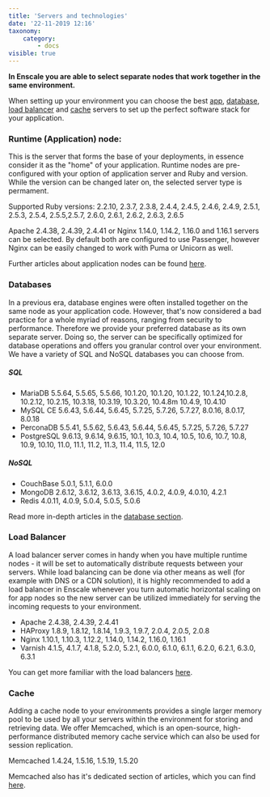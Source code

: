 ```yaml
---
title: 'Servers and technologies'
date: '22-11-2019 12:16'
taxonomy:
    category:
        - docs
visible: true
---
```


**In Enscale you are able to select separate nodes that work together in the same environment.**

When setting up your environment you can choose the best [app](/getting-started/servers-and-technologies#runtime-application-node), [database](/getting-started/servers-and-technologies#databases), [load balancer](/getting-started/servers-and-technologies#load-balancer) and [cache](/getting-started/servers-and-technologies#cache) servers to set up the perfect software stack for your application.

### Runtime (Application) node:

This is the server that forms the base of your deployments, in essence consider it as the "home" of your application. Runtime nodes are pre-configured with your option of application server and Ruby and version. While the version can be changed later on, the selected server type is permament.

Supported Ruby versions: 2.2.10, 2.3.7, 2.3.8, 2.4.4, 2.4.5, 2.4.6, 2.4.9, 2.5.1, 2.5.3, 2.5.4, 2.5.5,2.5.7, 2.6.0, 2.6.1, 2.6.2, 2.6.3, 2.6.5

Apache 2.4.38, 2.4.39, 2.4.41 or Nginx 1.14.0, 1.14.2, 1.16.0 and 1.16.1 servers can be selected. By default both are configured to use Passenger, however Nginx can be easily changed to work with Puma or Unicorn as well.

Further articles about application nodes can be found [here](https://enscale.com/docs/10/app).

### Databases

In a previous era, database engines were often installed together on the same node as your application code. However, that's now considered a bad practice for a whole myriad of reasons, ranging from security to performance. Therefore we provide your preferred database as its own separate server. Doing so, the server can be specifically optimized for database operations and offers you granular control over your environment. We have a variety of SQL and NoSQL databases you can choose from.

##### SQL
* MariaDB 5.5.64, 5.5.65, 5.5.66, 10.1.20, 10.1.20, 10.1.22, 10.1.24,10.2.8, 10.2.12, 10.2.15, 10.3.18, 10.3.19, 10.3.20, 10.4.8m 10.4.9, 10.4.10 
* MySQL CE  5.6.43, 5.6.44, 5.6.45, 5.7.25, 5.7.26, 5.7.27, 8.0.16, 8.0.17, 8.0.18
* PerconaDB 5.5.41, 5.5.62, 5.6.43, 5.6.44, 5.6.45, 5.7.25, 5.7.26, 5.7.27
* PostgreSQL  9.6.13, 9.6.14, 9.6.15, 10.1, 10.3, 10.4, 10.5, 10.6, 10.7, 10.8, 10.9, 10.10, 11.0, 11.1, 11.2, 11.3, 11.4, 11.5, 12.0

##### NoSQL 
* CouchBase 5.0.1, 5.1.1, 6.0.0 
* MongoDB 2.6.12, 3.6.12, 3.6.13, 3.6.15, 4.0.2, 4.0.9, 4.0.10, 4.2.1
* Redis 4.0.11, 4.0.9, 5.0.4, 5.0.5, 5.0.6

Read more in-depth articles in the [database section](https://enscale.com/docs/10/database-nodes).

###  Load Balancer

A load balancer server comes in handy when you have multiple runtime nodes - it will be set to automatically distribute requests between your servers. While load balancing can be done via other means as well (for example with DNS or a CDN solution), it is highly recommended to add a load balancer in Enscale whenever you turn automatic horizontal scaling on for app nodes so the new server can be utilized immediately for serving the incoming requests to your environment.

* Apache 2.4.38, 2.4.39, 2.4.41
* HAProxy 1.8.9, 1.8.12, 1.8.14, 1.9.3, 1.9.7, 2.0.4, 2.0.5, 2.0.8
* Nginx 1.10.1, 1.10.3, 1.12.2, 1.14.0, 1.14.2, 1.16.0, 1.16.1
* Varnish 4.1.5, 4.1.7, 4.1.8, 5.2.0, 5.2.1, 6.0.0, 6.1.0, 6.1.1, 6.2.0, 6.2.1, 6.3.0, 6.3.1

You can get more familiar with the load balancers [here](https://enscale.com/docs/10/load-balancer).

###  Cache

Adding a cache node to your environments provides a single larger memory pool to be used by all your servers within the environment for storing and retrieving data. We offer Memcached, which is an open-source, high-performance distributed memory cache service which can also be used for session replication.

Memcached 1.4.24, 1.5.16, 1.5.19, 1.5.20

Memcached also has it's dedicated section of articles, which you can find [here](https://enscale.com/docs/10/cache-node).